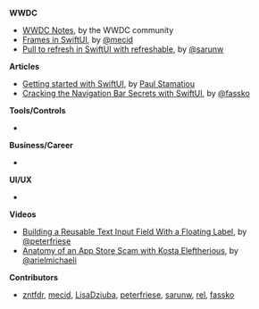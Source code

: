 **WWDC**

* [WWDC Notes](https://wwdcnotes.com/), by the WWDC community
* [Frames in SwiftUI](https://swiftwithmajid.com/2021/06/02/frames-in-swiftui/), by [@mecid](https://twitter.com/mecid)
* [Pull to refresh in SwiftUI with refreshable](https://sarunw.com/posts/pull-to-refresh-in-swiftui/), by [@sarunw](https://twitter.com/sarunw)

**Articles**

* [Getting started with SwiftUI](https://paulstamatiou.com/getting-started-with-swiftui/), by [Paul Stamatiou](https://twitter.com/Stammy)
* [Cracking the Navigation Bar Secrets with SwiftUI](https://kristaps.me/blog/swiftui-navigationview/), by [@fassko](https://twitter.com/fassko)

**Tools/Controls**

* 

**Business/Career**

* 

**UI/UX**

* 

**Videos**

* [Building a Reusable Text Input Field With a Floating Label](https://youtu.be/Sg0rfYL3utI), by [@peterfriese](https://twitter.com/peterfriese)
* [Anatomy of an App Store Scam with Kosta Eleftherious](https://appfigures.com/resources/chats/kosta-eleftheriou-anatomy-app-store-scam), by [@arielmichaeli](https://twitter.com/arielmichaeli)

**Contributors**

* [zntfdr](https://github.com/zntfdr), [mecid](https://github.com/mecid), [LisaDziuba](https://github.com/LisaDziuba), [peterfriese](https://twitter.com/peterfriese), [sarunw](https://github.com/sarunw), [rel](https://github.com/rel), [fassko](https://github.com/fassko)
